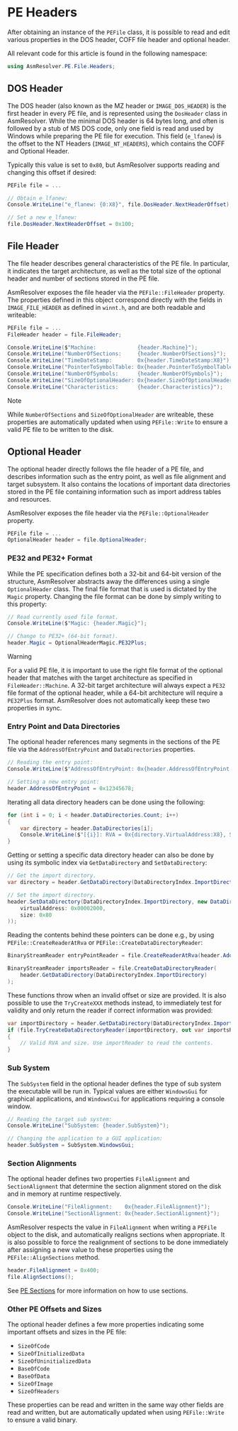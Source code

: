 # PE Headers

After obtaining an instance of the `PEFile` class, it is possible to
read and edit various properties in the DOS header, COFF file header and
optional header.

All relevant code for this article is found in the following namespace:

``` csharp
using AsmResolver.PE.File.Headers;
```

## DOS Header

The DOS header (also known as the MZ header or `IMAGE_DOS_HEADER`) is
the first header in every PE file, and is represented using the
`DosHeader` class in AsmResolver. While the minimal DOS header is 64
bytes long, and often is followed by a stub of MS DOS code, only one
field is read and used by Windows while preparing the PE file for
execution. This field (`e_lfanew`) is the offset to the NT Headers
(`IMAGE_NT_HEADERS`), which contains the COFF and Optional Header.

Typically this value is set to `0x80`, but AsmResolver supports reading
and changing this offset if desired:

``` csharp
PEFile file = ...

// Obtain e_lfanew:
Console.WriteLine("e_flanew: {0:X8}", file.DosHeader.NextHeaderOffset);

// Set a new e_lfanew:
file.DosHeader.NextHeaderOffset = 0x100;
```

## File Header

The file header describes general characteristics of the PE file. In
particular, it indicates the target architecture, as well as the total
size of the optional header and number of sections stored in the PE
file.

AsmResolver exposes the file header via the `PEFile::FileHeader`
property. The properties defined in this object correspond directly with
the fields in `IMAGE_FILE_HEADER` as defined in `winnt.h`, and are both
readable and writeable:

``` csharp
PEFile file = ...
FileHeader header = file.FileHeader;

Console.WriteLine($"Machine:             {header.Machine}");
Console.WriteLine("NumberOfSections:     {header.NumberOfSections}");
Console.WriteLine("TimeDateStamp:        0x{header.TimeDateStamp:X8}");
Console.WriteLine("PointerToSymbolTable: 0x{header.PointerToSymbolTable:X8}");
Console.WriteLine("NumberOfSymbols:      {header.NumberOfSymbols}");
Console.WriteLine("SizeOfOptionalHeader: 0x{header.SizeOfOptionalHeader:X4}");
Console.WriteLine("Characteristics:      {header.Characteristics}");
```

> [!NOTE]
> While `NumberOfSections` and `SizeOfOptionalHeader` are writeable, these
> properties are automatically updated when using `PEFile::Write` to
> ensure a valid PE file to be written to the disk.

## Optional Header

The optional header directly follows the file header of a PE file, and
describes information such as the entry point, as well as file alignment
and target subsystem. It also contains the locations of important data
directories stored in the PE file containing information such as import
address tables and resources.

AsmResolver exposes the file header via the `PEFile::OptionalHeader`
property.

``` csharp
PEFile file = ...
OptionalHeader header = file.OptionalHeader;
```

### PE32 and PE32+ Format

While the PE specification defines both a 32-bit and 64-bit version of
the structure, AsmResolver abstracts away the differences using a single
`OptionalHeader` class. The final file format that is used is dictated
by the `Magic` property. Changing the file format can be done by simply
writing to this property:

``` csharp
// Read currently used file format.
Console.WriteLine($"Magic: {header.Magic}");

// Change to PE32+ (64-bit format).
header.Magic = OptionalHeaderMagic.PE32Plus;
```

> [!WARNING]
> For a valid PE file, it is important to use the right file format of the
> optional header that matches with the target architecture as specified
> in `FileHeader::Machine`. A 32-bit target architecture will always
> expect a `PE32` file format of the optional header, while a 64-bit
> architecture will require a `PE32Plus` format. AsmResolver does not
> automatically keep these two properties in sync.

### Entry Point and Data Directories

The optional header references many segments in the sections of the PE
file via the `AddressOfEntryPoint` and `DataDirectories` properties.

``` csharp
// Reading the entry point:
Console.WriteLine($"AddressOfEntryPoint: 0x{header.AddressOfEntryPoint:X8}");

// Setting a new entry point:
header.AddressOfEntryPoint = 0x12345678;
```

Iterating all data directory headers can be done using the following:

``` csharp
for (int i = 0; i < header.DataDirectories.Count; i++) 
{
    var directory = header.DataDirectories[i];
    Console.WriteLine($"[{i}]: RVA = 0x{directory.VirtualAddress:X8}, Size = 0x{directory.Size:X8}");
}
```

Getting or setting a specific data directory header can also be done by
using its symbolic index via `GetDataDirectory` and `SetDataDirectory`:

``` csharp
// Get the import directory.
var directory = header.GetDataDirectory(DataDirectoryIndex.ImportDirectory);

// Set the import directory.
header.SetDataDirectory(DataDirectoryIndex.ImportDirectory, new DataDirectory(
    virtualAddress: 0x00002000,
    size: 0x80
));
```

Reading the contents behind these pointers can be done e.g., by using
`PEFile::CreateReaderAtRva` or `PEFile::CreateDataDirectoryReader`:

``` csharp
BinaryStreamReader entryPointReader = file.CreateReaderAtRva(header.AddressOfEntryPoint);
```

``` csharp
BinaryStreamReader importsReader = file.CreateDataDirectoryReader(
    header.GetDataDirectory(DataDirectoryIndex.ImportDirectory)
);
```

These functions throw when an invalid offset or size are provided. It is
also possible to use the `TryCreateXXX` methods instead, to immediately
test for validity and only return the reader if correct information was
provided:

``` csharp
var importDirectory = header.GetDataDirectory(DataDirectoryIndex.ImportDirectory);
if (file.TryCreateDataDirectoryReader(importDirectory, out var importsReader))
{
    // Valid RVA and size. Use importReader to read the contents.
}
```

### Sub System

The `SubSystem` field in the optional header defines the type of sub
system the executable will be run in. Typical values are either
`WindowsGui` for graphical applications, and `WindowsCui` for
applications requiring a console window.

``` csharp
// Reading the target sub system:
Console.WriteLine("SubSystem: {header.SubSystem}");

// Changing the application to a GUI application:
header.SubSystem = SubSystem.WindowsGui;
```

### Section Alignments

The optional header defines two properties `FileAlignment` and
`SectionAlignment` that determine the section alignment stored on the
disk and in memory at runtime respectively.

``` csharp
Console.WriteLine("FileAlignment:    0x{header.FileAlignment}");
Console.WriteLine("SectionAlignment: 0x{header.SectionAlignment}");
```

AsmResolver respects the value in `FileAlignment` when writing a
`PEFile` object to the disk, and automatically realigns sections when
appropriate. It is also possible to force the realignment of sections to
be done immediately after assigning a new value to these properties
using the `PEFile::AlignSections` method.

``` csharp
header.FileAlignment = 0x400;
file.AlignSections();
```

See [PE Sections](sections.md) for more information on how to use sections.

### Other PE Offsets and Sizes

The optional header defines a few more properties indicating some
important offsets and sizes in the PE file:

-   `SizeOfCode`
-   `SizeOfInitializedData`
-   `SizeOfUninitializedData`
-   `BaseOfCode`
-   `BaseOfData`
-   `SizeOfImage`
-   `SizeOfHeaders`

These properties can be read and written in the same way other fields
are read and written, but are automatically updated when using
`PEFile::Write` to ensure a valid binary.
